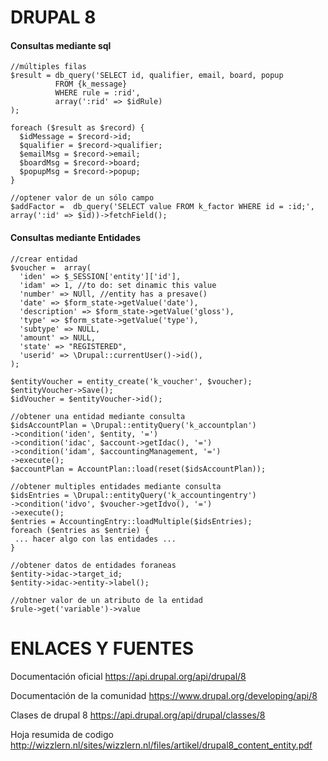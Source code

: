 DRUPAL 8
========

#### Consultas mediante sql
```
//múltiples filas
$result = db_query('SELECT id, qualifier, email, board, popup
          FROM {k_message}
          WHERE rule = :rid',
          array(':rid' => $idRule)
);

foreach ($result as $record) {
  $idMessage = $record->id;
  $qualifier = $record->qualifier;
  $emailMsg = $record->email;
  $boardMsg = $record->board;
  $popupMsg = $record->popup;
}
 
//optener valor de un sólo campo
$addFactor =  db_query('SELECT value FROM k_factor WHERE id = :id;', array(':id' => $id))->fetchField();
```

#### Consultas mediante Entidades

```
//crear entidad
$voucher =  array(
  'iden' => $_SESSION['entity']['id'],
  'idam' => 1, //to do: set dinamic this value
  'number' => NUll, //entity has a presave()
  'date' => $form_state->getValue('date'),
  'description' => $form_state->getValue('gloss'),
  'type' => $form_state->getValue('type'),
  'subtype' => NULL,
  'amount' => NULL,
  'state' => "REGISTERED",
  'userid' => \Drupal::currentUser()->id(),
);
      
$entityVoucher = entity_create('k_voucher', $voucher);
$entityVoucher->Save();
$idVoucher = $entityVoucher->id();

//obtener una entidad mediante consulta
$idsAccountPlan = \Drupal::entityQuery('k_accountplan')
->condition('iden', $entity, '=')
->condition('idac', $account->getIdac(), '=')
->condition('idam', $accountingManagement, '=')
->execute();
$accountPlan = AccountPlan::load(reset($idsAccountPlan));

//obtener multiples entidades mediante consulta
$idsEntries = \Drupal::entityQuery('k_accountingentry')
->condition('idvo', $voucher->getIdvo(), '=')
->execute();
$entries = AccountingEntry::loadMultiple($idsEntries);
foreach ($entries as $entrie) {
 ... hacer algo con las entidades ...
}
      
//obtener datos de entidades foraneas
$entity->idac->target_id;
$entity->idac->entity->label();
      
//obtner valor de un atributo de la entidad
$rule->get('variable')->value
```

ENLACES Y FUENTES
=================
Documentación oficial
https://api.drupal.org/api/drupal/8

Documentación de la comunidad
https://www.drupal.org/developing/api/8

Clases de drupal 8
https://api.drupal.org/api/drupal/classes/8

Hoja resumida de codigo
http://wizzlern.nl/sites/wizzlern.nl/files/artikel/drupal8_content_entity.pdf



